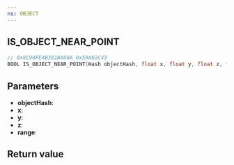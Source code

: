```yaml
---
ns: OBJECT
---
```

## IS_OBJECT_NEAR_POINT

```c
// 0x8C90FE4B381BA60A 0x50A62C43
BOOL IS_OBJECT_NEAR_POINT(Hash objectHash, float x, float y, float z, float range);
```


## Parameters
* **objectHash**: 
* **x**: 
* **y**: 
* **z**: 
* **range**: 

## Return value
